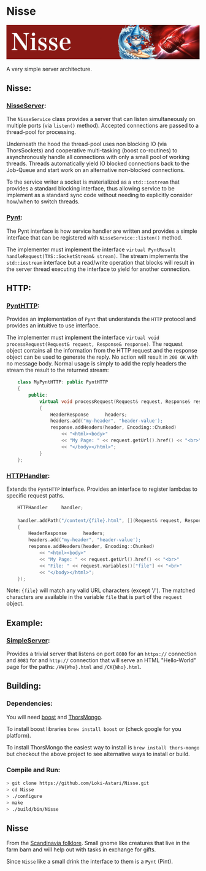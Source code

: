 # Nisse

![Nisse](img/Nisse.jpg)

A very simple server architecture.

## Nisse:
### [NisseServer](src/NisseServer/NisseServer.h):

The `NisseService` class provides a server that can listen simultaneously on multiple ports (via `listen()` method). Accepted connections are passed to a thread-pool for processing.

Underneath the hood the thread-pool uses non blocking IO (via ThorsSockets) and cooperative multi-tasking (boost co-routines) to asynchronously handle all connections with only a small pool of working threads. Threads automatically yield IO blocked connections back to the Job-Queue and start work on an alternative non-blocked connections.

To the service writer a socket is materialized as a `std::iostream` that provides a standard blocking interface, thus allowing service to be implement as a standard sync code without needing to explicitly consider how/when to switch threads.

### [Pynt](src/NisseServer/Pynt.h):

The Pynt interface is how service handler are written and provides a simple interface that can be registered with `NisseService::listen()` method.

The implementer must implement the interface `virtual PyntResult handleRequest(TAS::SocketStream& stream)`. The stream implements the `std::iostream` interface but a read/write operation that blocks will result in the server thread executing the interface to yield for another connection.

## HTTP:
### [PyntHTTP](src/NisseHTTP/PyntHTTP.h):

Provides an implementation of `Pynt` that understands the `HTTP` protocol and provides an intuitive to use interface.

The implementer must implement the interface `virtual void processRequest(Request& request, Response& response)`. The request object contains all the information from the HTTP request and the response object can be used to generate the reply. No action will result in `200 OK` with no message body. Normal usage is simply to add the reply headers the stream the result to the returned stream:

```C++
    class MyPyntHTTP: public PyntHTTP
    {
        public:
            virtual void processRequest(Request& request, Response& response) override
            {
                HeaderResponse      headers;
                headers.add("my-header", "header-value');
                response.addHeaders(header, Encoding::Chunked)
                    << "<html><body>"
                    << "My Page: " << request.getUrl().href() << "<br>"
                    << "</body></html>";
            }
    };
```

### [HTTPHandler](src/NisseHTTP/HTTPHandler.h):

Extends the `PyntHTTP` interface. Provides an interface to register lambdas to specific request paths.

```C++
    HTTPHandler     handler;

    handler.addPath("/content/{file}.html", [](Request& request, Response& response)
    {
        HeaderResponse      headers;
        headers.add("my-header", "header-value');
        response.addHeaders(header, Encoding::Chunked)
            << "<html><body>"
            << "My Page: " << request.getUrl().href() << "<br>"
            << "File: " << request.variables()["file"] << "<br>"
            << "</body></html>";
    });
```

Note: `{file}` will match any valid URL characters (except '/'). The matched characters are available in the variable `file` that is part of the `request` object.

## Example:
### [SimpleServer](src/SimpleServer/Nisse.cpp):

Provides a trivial server that listens on port `8080` for an `https://` connection and `8081` for and `http://` connection that will serve an HTML "Hello-World" page for the paths: `/HW{Who}.html` and `/CK{Who}.html`.

## Building:

### Dependencies:
You will need [boost](https://www.boost.org/) and [ThorsMongo](https://github.com/Loki-Astari/ThorsMongo).  

To install boost libraries `brew install boost` or (check google for you platform).  

To install ThorsMongo the easiest way to install is `brew install thors-mongo` but checkout the above project to see alternative ways to install or build.

### Compile and Run:
```bash
> git clone https://github.com/Loki-Astari/Nisse.git
> cd Nisse
> ./configure
> make
> ./build/bin/Nisse
```

## Nisse

From the [Scandinavia folklore](https://en.wikipedia.org/wiki/Nisse_\(folklore\)). Small gnome like creatures that live in the farm barn and will help out with tasks in exchange for gifts.

Since `Nisse` like a small drink the interface to them is a `Pynt` (Pint).


